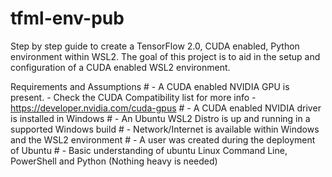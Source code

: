 # tfml-env-pub
Step by step guide to create a TensorFlow 2.0, CUDA enabled, Python environment within WSL2.
The goal of this project is to aid in the setup and configuration of a CUDA enabled WSL2 environment.

Requirements and Assumptions
    # - A CUDA enabled NVIDIA GPU is present.
        - Check the CUDA Compatibility list for more info - https://developer.nvidia.com/cuda-gpus
    # - A CUDA enabled NVIDIA driver is installed in Windows
    # - An Ubuntu WSL2 Distro is up and running in a supported Windows build
    # - Network/Internet is available within Windows and the WSL2 environment
    # - A user was created during the deployment of Ubuntu
    # - Basic understanding of ubuntu Linux Command Line, PowerShell and Python (Nothing heavy is needed)
